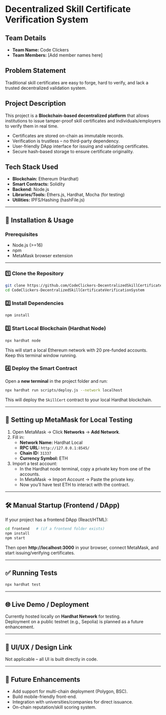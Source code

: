 # Decentralized Skill Certificate Verification System  

## Team Details  
- **Team Name:** Code Clickers  
- **Team Members:** [Add member names here]  

## Problem Statement  
Traditional skill certificates are easy to forge, hard to verify, and lack a trusted decentralized validation system.  

## Project Description  
This project is a **Blockchain-based decentralized platform** that allows institutions to issue tamper-proof skill certificates and individuals/employers to verify them in real time.  

- Certificates are stored on-chain as immutable records.  
- Verification is trustless – no third-party dependency.  
- User-friendly DApp interface for issuing and validating certificates.  
- Secure hash-based storage to ensure certificate originality.  

## Tech Stack Used  
- **Blockchain:** Ethereum (Hardhat)  
- **Smart Contracts:** Solidity  
- **Backend:** Node.js  
- **Libraries/Tools:** Ethers.js, Hardhat, Mocha (for testing)  
- **Utilities:** IPFS/Hashing (hashFile.js)  

---

## 🚀 Installation & Usage  

### Prerequisites  
- Node.js (>=16)  
- npm  
- MetaMask browser extension  

---

### 1️⃣ Clone the Repository  
```bash
git clone https://github.com/CodeClickers-DecentralizedSkillCertificateVerificationSystem.git
cd CodeClickers-DecentralizedSkillCertificateVerificationSystem
```

### 2️⃣ Install Dependencies  
```bash
npm install
```

### 3️⃣ Start Local Blockchain (Hardhat Node)  
```bash
npx hardhat node
```
This will start a local Ethereum network with 20 pre-funded accounts.  
Keep this terminal window running.  

### 4️⃣ Deploy the Smart Contract  
Open a **new terminal** in the project folder and run:  
```bash
npx hardhat run scripts/deploy.js --network localhost
```
This will deploy the `SkillCert` contract to your local Hardhat blockchain.  

---

## 🦊 Setting up MetaMask for Local Testing  

1. Open MetaMask → Click **Networks** → **Add Network**.  
2. Fill in:  
   - **Network Name:** Hardhat Local  
   - **RPC URL:** `http://127.0.0.1:8545/`  
   - **Chain ID:** `31337`  
   - **Currency Symbol:** ETH  
3. Import a test account:  
   - In the Hardhat node terminal, copy a private key from one of the accounts.  
   - In MetaMask → Import Account → Paste the private key.  
   - Now you’ll have test ETH to interact with the contract.  

---

## 🛠️ Manual Startup (Frontend / DApp)  

If your project has a frontend DApp (React/HTML):  
```bash
cd frontend   # (if a frontend folder exists)
npm install
npm start
```

Then open **http://localhost:3000** in your browser, connect MetaMask, and start issuing/verifying certificates.  

---

## ✅ Running Tests  
```bash
npx hardhat test
```

---

## 🌐 Live Demo / Deployment  
Currently hosted locally on **Hardhat Network** for testing.  
Deployment on a public testnet (e.g., Sepolia) is planned as a future enhancement.  

---

## 🎨 UI/UX / Design Link  
Not applicable – all UI is built directly in code.  

---

## 🔮 Future Enhancements  
- Add support for multi-chain deployment (Polygon, BSC).  
- Build mobile-friendly front-end.  
- Integration with universities/companies for direct issuance.  
- On-chain reputation/skill scoring system.  
